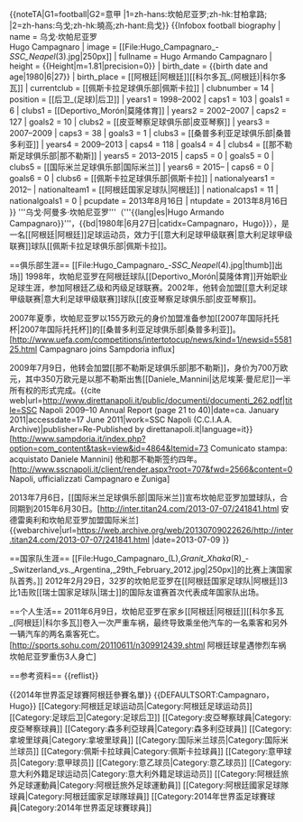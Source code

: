 {{noteTA|G1=football|G2=意甲
|1=zh-hans:坎帕尼亚罗;zh-hk:甘柏拿路;
|2=zh-hans:乌戈;zh-hk:曉高;zh-hant:烏戈}}
{{Infobox football biography
 | name        = 乌戈·坎帕尼亚罗<br> Hugo Campagnaro
 | image       = [[File:Hugo_Campagnaro_-_SSC_Neapel_(3).jpg|250px]]
 | fullname    = Hugo Armando Campagnaro
 | height      = {{Height|m=1.81|precision=0}}
 | birth_date  = {{birth date and age|1980|6|27}}
 | birth_place = [[阿根廷|阿根廷]][[科尔多瓦_(阿根廷)|科尔多瓦]]
 | currentclub = [[佩斯卡拉足球俱乐部|佩斯卡拉]]
 | clubnumber  = 14
 | position    = [[后卫_(足球)|后卫]]
 | years1   = 1998–2002  | caps1   = 103  | goals1   = 6   | clubs1   = [[Deportivo_Morón|莫隆体育]]
 | years2   = 2002–2007  | caps2   = 127  | goals2   = 10  | clubs2   = [[皮亚琴察足球俱乐部|皮亚琴察]]
 | years3   = 2007–2009  | caps3   = 38   | goals3   = 1   | clubs3   = [[桑普多利亚足球俱乐部|桑普多利亚]]
 | years4   = 2009–2013  | caps4   = 118  | goals4   = 4   | clubs4   = [[那不勒斯足球俱乐部|那不勒斯]]
 | years5   = 2013–2015  | caps5   = 0    | goals5   = 0   | clubs5   = [[国际米兰足球俱乐部|国际米兰]]
 | years6   = 2015–      | caps6   = 0    | goals6   = 0   | clubs6   = [[佩斯卡拉足球俱乐部|佩斯卡拉]]
 | nationalyears1 = 2012– | nationalteam1 = [[阿根廷国家足球队|阿根廷]] | nationalcaps1 = 11 | nationalgoals1 = 0
 | pcupdate             = 2013年8月16日
 | ntupdate             = 2013年8月16日
}}
'''乌戈·阿曼多·坎帕尼亚罗'''（'''{{lang|es|Hugo Armando Campagnaro}}'''，{{bd|1980年|6月27日|catidx=Campagnaro，Hugo}}），是一名[[阿根廷|阿根廷]]足球运动员，效力于[[意大利足球甲级联赛|意大利足球甲级联赛]]球队[[佩斯卡拉足球俱乐部|佩斯卡拉]]。

==俱乐部生涯==
[[File:Hugo_Campagnaro_-_SSC_Neapel_(4).jpg|thumb]]出场]]
1998年，坎帕尼亚罗在阿根廷球队[[Deportivo_Morón|莫隆体育]]开始职业足球生涯，参加阿根廷乙级和丙级足球联赛。2002年，他转会加盟[[意大利足球甲级联赛|意大利足球甲级联赛]]球队[[皮亚琴察足球俱乐部|皮亚琴察]]。

2007年夏季，坎帕尼亚罗以155万欧元的身价加盟准备参加[[2007年国际托托杯|2007年国际托托杯]]的[[桑普多利亚足球俱乐部|桑普多利亚]]。<ref>[http://www.uefa.com/competitions/intertotocup/news/kind=1/newsid=558125.html Campagnaro joins Sampdoria influx]</ref> 

2009年7月9日，他转会加盟[[那不勒斯足球俱乐部|那不勒斯]]，身价为700万欧元，其中350万欧元是以那不勒斯出售[[Daniele_Mannini|达尼埃莱·曼尼尼]]一半所有权的形式完成。<ref>{{cite web|url=http://www.direttanapoli.it/public/documenti/documenti_262.pdf|title=SSC Napoli 2009–10 Annual Report (page 21 to 40)|date=ca. January 2011|accessdate=17 June 2011|work=SSC Napoli (C.C.I.A.A. Archive)|publisher=Re-Published by direttanapoli.it|language=it}}</ref><ref>[http://www.sampdoria.it/index.php?option=com_content&task=view&id=4864&Itemid=73 Comunicato stampa: acquistato Daniele Mannini]</ref> 他和那不勒斯签约四年。<ref>[http://www.sscnapoli.it/client/render.aspx?root=707&fwd=2566&content=0 Napoli, ufficializzati Campagnaro e Zuniga]</ref>

2013年7月6日，[[国际米兰足球俱乐部|国际米兰]]宣布坎帕尼亚罗加盟球队，合同期到2015年6月30日。<ref>[http://inter.titan24.com/2013-07-07/241841.html 安德雷奥利和坎帕尼亚罗加盟国际米兰] {{webarchive|url=https://web.archive.org/web/20130709022626/http://inter.titan24.com/2013-07-07/241841.html |date=2013-07-09 }}</ref>

==国家队生涯==
[[File:Hugo_Campagnaro_(L),_Granit_Xhaka_(R)_-_Switzerland_vs._Argentina,_29th_February_2012.jpg|250px]]的比赛上演国家队首秀。]]
2012年2月29日，32岁的坎帕尼亚罗在[[阿根廷国家足球队|阿根廷]]3比1击败[[瑞士国家足球队|瑞士]]的国际友谊赛首次代表成年国家队出场。

==个人生活==
2011年6月9日，坎帕尼亚罗在家乡[[阿根廷|阿根廷]][[科尔多瓦_(阿根廷)|科尔多瓦]]卷入一次严重车祸，最终导致乘坐他汽车的一名乘客和另外一辆汽车的两名乘客死亡。<ref>[http://sports.sohu.com/20110611/n309912439.shtml 阿根廷球星遇惨烈车祸 坎帕尼亚罗重伤3人身亡]</ref>

==参考资料==
{{reflist}}

{{2014年世界盃足球賽阿根廷參賽名單}}
{{DEFAULTSORT:Campagnaro，Hugo}}
[[Category:阿根廷足球运动员|Category:阿根廷足球运动员]]
[[Category:足球后卫|Category:足球后卫]]
[[Category:皮亞琴察球員|Category:皮亞琴察球員]]
[[Category:森多利亞球員|Category:森多利亞球員]]
[[Category:拿坡里球員|Category:拿坡里球員]]
[[Category:国际米兰球员|Category:国际米兰球员]]
[[Category:佩斯卡拉球員|Category:佩斯卡拉球員]]
[[Category:意甲球员|Category:意甲球员]]
[[Category:意乙球员|Category:意乙球员]]
[[Category:意大利外籍足球运动员|Category:意大利外籍足球运动员]]
[[Category:阿根廷旅外足球運動員|Category:阿根廷旅外足球運動員]]
[[Category:阿根廷國家足球隊球員|Category:阿根廷國家足球隊球員]]
[[Category:2014年世界盃足球賽球員|Category:2014年世界盃足球賽球員]]